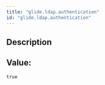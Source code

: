 ```yaml
---
title: "glide.ldap.authentication"
id: "glide.ldap.authentication"
---
```

## Description



## Value: 
```
true
```